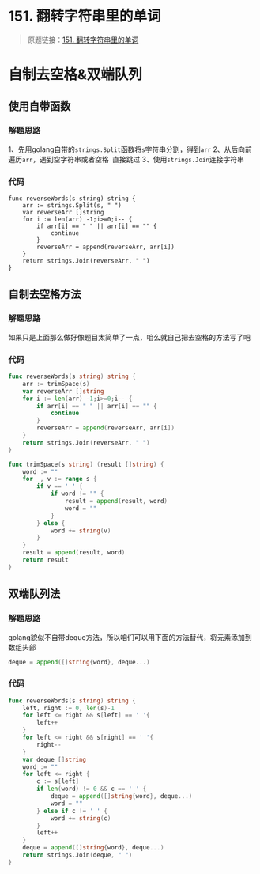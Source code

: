 # 151. 翻转字符串里的单词
> 原题链接：[151. 翻转字符串里的单词](https://leetcode-cn.com/problems/reverse-words-in-a-string/)

# 自制去空格&双端队列
## 使用自带函数
### 解题思路
1、先用golang自带的``strings.Split``函数将``s``字符串分割，得到``arr``
2、从后向前遍历``arr``，遇到空字符串或者空格`` ``直接跳过
3、使用``strings.Join``连接字符串
### 代码
```
func reverseWords(s string) string {
	arr := strings.Split(s, " ")
	var reverseArr []string
	for i := len(arr) -1;i>=0;i-- {
		if arr[i] == " " || arr[i] == "" {
			continue
		}
		reverseArr = append(reverseArr, arr[i])
	}
	return strings.Join(reverseArr, " ")
}
```
## 自制去空格方法
### 解题思路
如果只是上面那么做好像题目太简单了一点，咱么就自己把去空格的方法写了吧
### 代码 
```go
func reverseWords(s string) string {
	arr := trimSpace(s)
	var reverseArr []string
	for i := len(arr) -1;i>=0;i-- {
		if arr[i] == " " || arr[i] == "" {
			continue
		}
		reverseArr = append(reverseArr, arr[i])
	}
	return strings.Join(reverseArr, " ")
}

func trimSpace(s string) (result []string) {
	word := ""
	for _, v := range s {
		if v == ' ' {
			if word != "" {
				result = append(result, word)
				word = ""
			}
		} else {
			word += string(v)
		}
	}
	result = append(result, word)
	return result
}
```
## 双端队列法
### 解题思路
golang貌似不自带deque方法，所以咱们可以用下面的方法替代，将元素添加到数组头部
```go
deque = append([]string{word}, deque...)
```

### 代码

```go
func reverseWords(s string) string {
	left, right := 0, len(s)-1
	for left <= right && s[left] == ' '{
		left++
	}
	for left <= right && s[right] == ' '{
		right--
	}
	var deque []string
	word := ""
	for left <= right {
		c := s[left]
		if len(word) != 0 && c == ' ' {
			deque = append([]string{word}, deque...)
			word = ""
		} else if c != ' ' {
			word += string(c)
		}
		left++
	}
	deque = append([]string{word}, deque...)
	return strings.Join(deque, " ")
}
```
